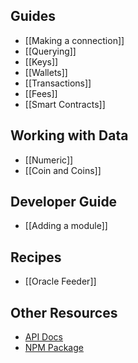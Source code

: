 ## Guides

- [[Making a connection]]
- [[Querying]]
- [[Keys]]
- [[Wallets]]
- [[Transactions]]
- [[Fees]]
- [[Smart Contracts]]

## Working with Data
- [[Numeric]]
- [[Coin and Coins]]

## Developer Guide

- [[Adding a module]]

## Recipes
- [[Oracle Feeder]]

## Other Resources

- [API Docs](https://terra-project.github.io/terra.js/)
- [NPM Package](https://www.npmjs.com/package/@terra-money/terra.js)